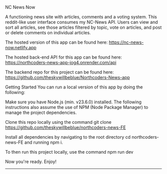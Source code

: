 
NC News Now

A functioning news site with articles, comments and a voting system. This reddit-like user interface consumes my NC-News API. Users can view and sort all articles, see those articles filtered by topic, vote on articles, and post or delete comments on individual articles.


The hosted version of this app can be found here: https://nc-news-now.netlify.app

The hosted back-end API for this app can be found here: https://northcoders-news-app-jog4.onrender.com/api

The backend repo for this project can be found here: https://github.com/theskywillbeblue/Northcoders-News-app


Getting Started
You can run a local version of this app by doing the following:

Make sure you have Node.js (min. v23.6.0) installed. The following instructions also assume the use of NPM (Node Package Manager) to manage the project dependencies.

Clone this repo locally using the command git clone https://github.com/theskywillbeblue/northcoders-news-FE

Install all dependencies by navigating to the root directory cd northcoders-news-FE and running npm i.

To then run this project locally, use the command npm run dev

Now you're ready. Enjoy!

-----------------------------------------------------------------------


